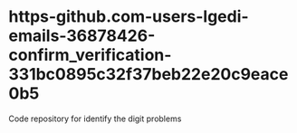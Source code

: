# https-github.com-users-lgedi-emails-36878426-confirm_verification-331bc0895c32f37beb22e20c9eace0b5
Code repository for identify the digit problems

